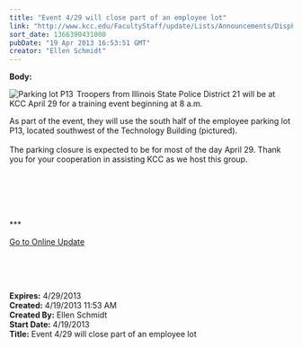 ```yaml
---
title: "Event 4/29 will close part of an employee lot"
link: "http://www.kcc.edu/FacultyStaff/update/Lists/Announcements/DispForm.aspx?ID=1086"
sort_date: 1366390431000
pubDate: "19 Apr 2013 16:53:51 GMT"
creator: "Ellen Schmidt"
---
```


<div><b>Body:</b> <div class="ExternalClassEF65BDFCD62348F0865D5FEC309A87F6">
<div>
<div style="float:left;margin-right:6px"><img alt="Parking lot P13" src="/SiteCollectionImages/mapP13.jpg" /></div>
<p>Troopers from Illinois State Police District 21 will be at KCC April 29 for a training event beginning at 8 a.m.</p></div>
<div>As part of the event, they will use the south half of the employee parking lot P13, located southwest of the Technology Building (pictured). </div>
<div> </div>
<div>The parking closure is expected to be for most of the day April 29. Thank you for your cooperation in assisting KCC as we host this group. </div>
<div> </div>
<div> </div>
<div>
<div> </div>
<div> </div>
<div>
<div>
<div>
<div>
<div>
<div> </div>
<div>
<p>***</p>
<p><a href="/FacultyStaff/update/Pages/dailyupdate.aspx">Go to Online Update</a></p>
<p><br /><br /></p></div></div></div></div></div></div></div>
<div> </div></div></div>
<div><b>Expires:</b> 4/29/2013</div>
<div><b>Created:</b> 4/19/2013 11:53 AM</div>
<div><b>Created By:</b> Ellen Schmidt</div>
<div><b>Start Date:</b> 4/19/2013</div>
<div><b>Title:</b> Event 4/29 will close part of an employee lot</div>
